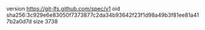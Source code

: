 version https://git-lfs.github.com/spec/v1
oid sha256:3c929e6e83050f7373877c2da34b93642f23f1d98a49b3f81ee81a417b2a0d7d
size 3738
